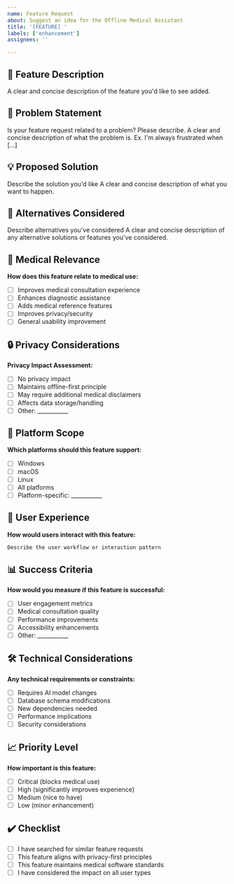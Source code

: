 ```yaml
---
name: Feature Request
about: Suggest an idea for the Offline Medical Assistant
title: '[FEATURE] '
labels: ['enhancement']
assignees: ''

---
```


## 🚀 Feature Description
A clear and concise description of the feature you'd like to see added.

## 🤔 Problem Statement
Is your feature request related to a problem? Please describe.
A clear and concise description of what the problem is. Ex. I'm always frustrated when [...]

## 💡 Proposed Solution
Describe the solution you'd like
A clear and concise description of what you want to happen.

## 🔄 Alternatives Considered
Describe alternatives you've considered
A clear and concise description of any alternative solutions or features you've considered.

## 🏥 Medical Relevance
**How does this feature relate to medical use:**
- [ ] Improves medical consultation experience
- [ ] Enhances diagnostic assistance
- [ ] Adds medical reference features
- [ ] Improves privacy/security
- [ ] General usability improvement

## 🔒 Privacy Considerations
**Privacy Impact Assessment:**
- [ ] No privacy impact
- [ ] Maintains offline-first principle
- [ ] May require additional medical disclaimers
- [ ] Affects data storage/handling
- [ ] Other: ___________

## 📱 Platform Scope
**Which platforms should this feature support:**
- [ ] Windows
- [ ] macOS  
- [ ] Linux
- [ ] All platforms
- [ ] Platform-specific: ___________

## 🎯 User Experience
**How would users interact with this feature:**
```
Describe the user workflow or interaction pattern
```

## 📊 Success Criteria
**How would you measure if this feature is successful:**
- [ ] User engagement metrics
- [ ] Medical consultation quality
- [ ] Performance improvements
- [ ] Accessibility enhancements
- [ ] Other: ___________

## 🛠️ Technical Considerations
**Any technical requirements or constraints:**
- [ ] Requires AI model changes
- [ ] Database schema modifications
- [ ] New dependencies needed
- [ ] Performance implications
- [ ] Security considerations

## 📈 Priority Level
**How important is this feature:**
- [ ] Critical (blocks medical use)
- [ ] High (significantly improves experience)
- [ ] Medium (nice to have)
- [ ] Low (minor enhancement)

## ✔️ Checklist
- [ ] I have searched for similar feature requests
- [ ] This feature aligns with privacy-first principles
- [ ] This feature maintains medical software standards
- [ ] I have considered the impact on all user types
